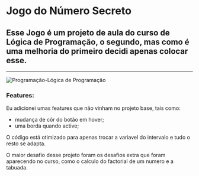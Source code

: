 # Jogo do Número Secreto
## Esse Jogo é um projeto de aula do curso de Lógica de Programação, o segundo, mas como é uma melhoria do primeiro decidi apenas colocar esse.

---

![Programação-Lógica de Programação](https://github.com/Nurmuun/logica_programacao_javascript/assets/11319600/fc09d033-0190-4d50-adfc-daa3a2f45e58)

### Features:

Eu adicionei umas features que não vinham no projeto base, tais como:
- mudança de côr do botão em hover;
- uma borda quando active;

O código está otimizado para apenas trocar a variavel do intervalo e tudo o resto se adapta.

O maior desafio desse projeto foram os desafios extra que foram aparecendo no curso, como o calculo do factorial de um numero e a tabuada.


